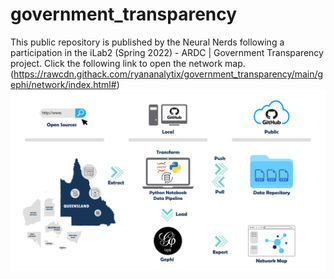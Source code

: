 # government_transparency
This public repository is published by the Neural Nerds following a participation in the iLab2 (Spring 2022) - ARDC | Government Transparency project.
Click the following link to open the network map.
(https://rawcdn.githack.com/ryananalytix/government_transparency/main/gephi/network/index.html#)
![alt text](https://github.com/ryananalytix/government_transparency/blob/main/NN_project_implemenation.png?raw=true)
